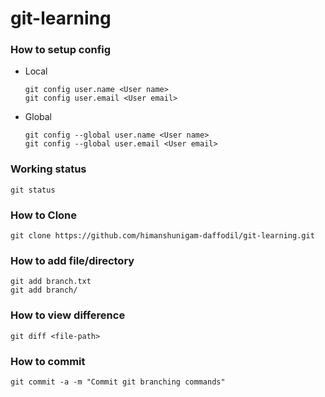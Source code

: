 # git-learning

### How to setup config
* Local
    ```shell
    git config user.name <User name>
    git config user.email <User email>
    ```

* Global
    ```shell
    git config --global user.name <User name>
    git config --global user.email <User email>
    ```

### Working status
```shell
git status
```
### How to Clone
```shell
git clone https://github.com/himanshunigam-daffodil/git-learning.git
```

### How to add file/directory
```shell
git add branch.txt
git add branch/
```

### How to view difference
```shell
git diff <file-path>
```
### How to commit
```shell
git commit -a -m "Commit git branching commands"
```